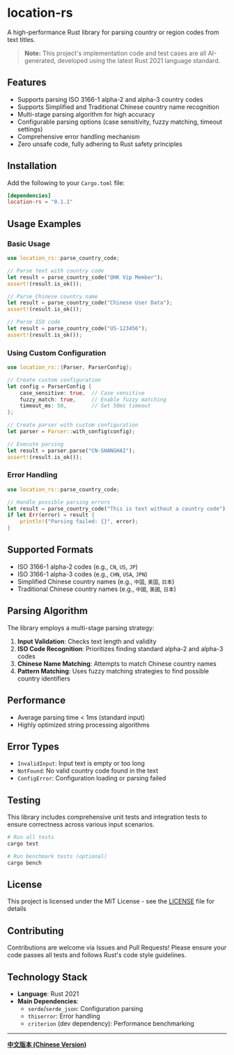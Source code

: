 # location-rs

A high-performance Rust library for parsing country or region codes from text titles.

> **Note:** This project's implementation code and test cases are all AI-generated, developed using the latest Rust 2021 language standard.

## Features

- Supports parsing ISO 3166-1 alpha-2 and alpha-3 country codes
- Supports Simplified and Traditional Chinese country name recognition
- Multi-stage parsing algorithm for high accuracy
- Configurable parsing options (case sensitivity, fuzzy matching, timeout settings)
- Comprehensive error handling mechanism
- Zero unsafe code, fully adhering to Rust safety principles

## Installation

Add the following to your `Cargo.toml` file:

```toml
[dependencies]
location-rs = "0.1.1"
```

## Usage Examples

### Basic Usage

```rust
use location_rs::parse_country_code;

// Parse text with country code
let result = parse_country_code("@HK Vip Member");
assert!(result.is_ok());

// Parse Chinese country name
let result = parse_country_code("Chinese User Data");
assert!(result.is_ok());

// Parse ISO code
let result = parse_country_code("US-123456");
assert!(result.is_ok());
```

### Using Custom Configuration

```rust
use location_rs::{Parser, ParserConfig};

// Create custom configuration
let config = ParserConfig {
    case_sensitive: true,  // Case sensitive
    fuzzy_match: true,     // Enable fuzzy matching
    timeout_ms: 50,        // Set 50ms timeout
};

// Create parser with custom configuration
let parser = Parser::with_config(config);

// Execute parsing
let result = parser.parse("CN-SHANGHAI");
assert!(result.is_ok());
```

### Error Handling

```rust
use location_rs::parse_country_code;

// Handle possible parsing errors
let result = parse_country_code("This is text without a country code");
if let Err(error) = result {
    println!("Parsing failed: {}", error);
}
```

## Supported Formats

- ISO 3166-1 alpha-2 codes (e.g., `CN`, `US`, `JP`)
- ISO 3166-1 alpha-3 codes (e.g., `CHN`, `USA`, `JPN`)
- Simplified Chinese country names (e.g., `中国`, `美国`, `日本`)
- Traditional Chinese country names (e.g., `中國`, `美國`, `日本`)

## Parsing Algorithm

The library employs a multi-stage parsing strategy:

1. **Input Validation**: Checks text length and validity
2. **ISO Code Recognition**: Prioritizes finding standard alpha-2 and alpha-3 codes
3. **Chinese Name Matching**: Attempts to match Chinese country names
4. **Pattern Matching**: Uses fuzzy matching strategies to find possible country identifiers

## Performance

- Average parsing time < 1ms (standard input)
- Highly optimized string processing algorithms

## Error Types

- `InvalidInput`: Input text is empty or too long
- `NotFound`: No valid country code found in the text
- `ConfigError`: Configuration loading or parsing failed

## Testing

This library includes comprehensive unit tests and integration tests to ensure correctness across various input scenarios.

```bash
# Run all tests
cargo test

# Run benchmark tests (optional)
cargo bench
```

## License

This project is licensed under the MIT License - see the [LICENSE](LICENSE) file for details

## Contributing

Contributions are welcome via Issues and Pull Requests! Please ensure your code passes all tests and follows Rust's code style guidelines.

## Technology Stack

- **Language**: Rust 2021
- **Main Dependencies**:
  - `serde`/`serde_json`: Configuration parsing
  - `thiserror`: Error handling
  - `criterion` (dev dependency): Performance benchmarking

---

**[中文版本 (Chinese Version)](README.md)**